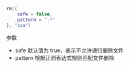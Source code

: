 ```lua
rm({
    safe = false,
    pattern = ".*"
}, "aaa")
```

参数
* safe 默认值为 true，表示不允许递归删除文件
* pattern 根据正则表达式规则匹配文件删除